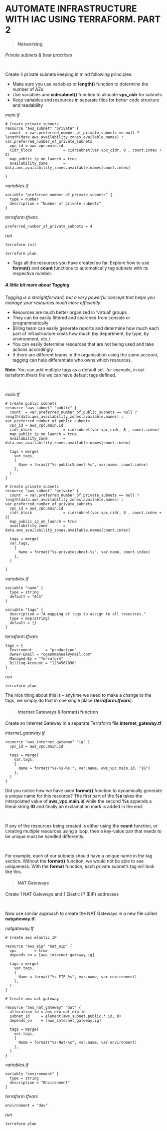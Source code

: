 # AUTOMATE INFRASTRUCTURE WITH IAC USING TERRAFORM. PART 2

> #### Networking

_Private subnets & best practices_

<br>

Create 4 private subnets keeping in mind following principles:

- Make sure you use variables or **length()** function to determine the number of AZs
- Use variables and **cidrsubnet()** function to allocate **vpc_cidr** for subnets
- Keep variables and resources in separate files for better code structure and readability


_main.tf_

```
# Create private subnets
resource "aws_subnet" "private" {
  count  = var.preferred_number_of_private_subnets == null ? length(data.aws_availability_zones.available.names) : var.preferred_number_of_private_subnets   
  vpc_id = aws_vpc.main.id
  cidr_block              = cidrsubnet(var.vpc_cidr, 8 , count.index + 2)
  map_public_ip_on_launch = true
  availability_zone       = data.aws_availability_zones.available.names[count.index]

}
```

_variables.tf_

```
variable "preferred_number_of_private_subnets" {
  type = number
  description = "Number of private subnets"
}
```

_terraform.tfvars_

```
preferred_number_of_private_subnets = 4
```

_run_

```
terraform init

terraform plan

```
- Tags all the resources you have created so far. Explore how to use **format()** and **count** functions to automatically tag subnets with its respective number.

##### A little bit more about Tagging

_Tagging is a straightforward, but a very powerful concept that helps you manage your resources much more efficiently:_

- Resources are much better organized in ‘virtual’ groups
- They can be easily filtered and searched from console or programmatically
- Billing team can easily generate reports and determine how much each part of infrastructure costs how much (by department, by type, by environment, etc.)
- You can easily determine resources that are not being used and take actions accordingly
- If there are different teams in the organisation using the same account, tagging can help differentiate who owns which resources.

**Note**: You can add multiple tags as a default set. for example, in out terraform.tfvars file we can have default tags defined.

<br>

_main.tf_

```
# Create public subnets
resource "aws_subnet" "public" {
  count  = var.preferred_number_of_public_subnets == null ? length(data.aws_availability_zones.available.names) : var.preferred_number_of_public_subnets   
  vpc_id = aws_vpc.main.id
  cidr_block              = cidrsubnet(var.vpc_cidr, 8 , count.index)
  map_public_ip_on_launch = true
  availability_zone       = data.aws_availability_zones.available.names[count.index]

  tags = merge(
    var.tags,
    {
      Name = format("%s-publicSubnet-%s", var.name, count.index)
    },
  )
}
```

```
# Create private subnets
resource "aws_subnet" "private" {
  count  = var.preferred_number_of_private_subnets == null ? length(data.aws_availability_zones.available.names) : var.preferred_number_of_private_subnets   
  vpc_id = aws_vpc.main.id
  cidr_block              = cidrsubnet(var.vpc_cidr, 8 , count.index + 2)
  map_public_ip_on_launch = true
  availability_zone       = data.aws_availability_zones.available.names[count.index]

  tags = merge(
  var.tags,
    {
      Name = format("%s-privatesubnet-%s", var.name, count.index)
    },
  )

}
```

_variables.tf_

```
variable "name" {
  type = string
  default = "ACS"
}
```

```
variable "tags" {
  description = "A mapping of tags to assign to all resources."
  type = map(string)
  default = {}
}
```
_terraform.tfvars_

```
tags = {
  Enviroment      = "production" 
  Owner-Email = "ogaemmanuel@ymail.com"
  Managed-By = "Terraform"
  Billing-Account = "1234567890"
}
```

_run_

```
terraform plan
```
The nice thing about this is – anytime we need to make a change to the tags, we simply do that in one single place (***terraform.tfvars***).

> #### Internet Gateways & format() function

Create an Internet Gateway in a separate Terraform file **internet_gateway.tf**

_internet_gateway.tf_

```
resource "aws_internet_gateway" "ig" {
  vpc_id = aws_vpc.main.id

  tags = merge(
    var.tags,
    {
      Name = format("%s-%s-%s!", var.name, aws_vpc.main.id, "IG")
    },
  )
}
```

Did you notice how we have used **format()** function to dynamically generate a unique name for this resource? The first part of the **%s** takes the interpolated value of **aws_vpc.main.id** while the second **%s** appends a literal string **IG** and finally an exclamation mark is added in the end.

<br>

If any of the resources being created is either using the **count** function, or creating multiple resources using a loop, then a key-value pair that needs to be unique must be handled differently.

<br>

For example, each of our subnets should have a unique name in the tag section. Without the **format()** function, we would not be able to see uniqueness. With the **format** function, each private subnet’s tag will look like this.

> #### NAT Gateways

Create 1 NAT Gateways and 1 Elastic IP (EIP) addresses

<br>

Now use similar approach to create the NAT Gateways in a new file called **natgateway.tf**.

_natgateway.tf_

```
# Create aws elastic IP

resource "aws_eip" "nat_eip" {
  vpc        = true
  depends_on = [aws_internet_gateway.ig]

  tags = merge(
    var.tags,
    {
      Name = format("%s-EIP-%s", var.name, var.environment)
    },
  )
}

# Create aws nat gateway

resource "aws_nat_gateway" "nat" {
  allocation_id = aws_eip.nat_eip.id
  subnet_id     = element(aws_subnet.public.*.id, 0)
  depends_on    = [aws_internet_gateway.ig]

  tags = merge(
    var.tags,
    {
      Name = format("%s-Nat-%s", var.name, var.environment)
    },
  )
}
```

_variables.tf_

```
variable "environment" {
  type = string
  description = "Environment"
}
```

_terraform.tfvars_

```
environment = "dev"

```

_run_

```
terraform plan
```